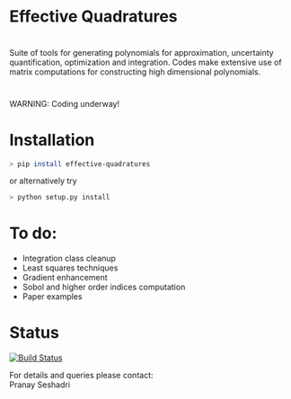 # Effective Quadratures

# 

Suite of tools for generating polynomials for approximation, uncertainty quantification, optimization and integration. Codes make extensive use of matrix computations for constructing high dimensional polynomials.
#

WARNING: Coding underway!<br>

# Installation

```bash
> pip install effective-quadratures
```
or alternatively try
```bash
> python setup.py install
```

# To do:
- Integration class cleanup <br>
- Least squares techniques <br>
- Gradient enhancement<br>
- Sobol and higher order indices computation <br>
- Paper examples <br>

# Status

[![Build Status](https://travis-ci.org/psesh/Effective-Quadratures.svg?branch=pranay-branch)](https://travis-ci.org/psesh/Effective-Quadratures/)


For details and queries please contact:<br>
Pranay Seshadri <br>
